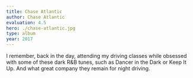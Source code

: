 ```yaml
---
title: Chase Atlantic
author: Chase Atlantic
evaluation: 4.5
hero: ./chase-atlantic.jpg
type: album
year: 2017
---
```


I remember, back in the day, attending my driving classes while obsessed with some of these dark R&B tunes, such as Dancer in the Dark or Keep It Up. And what great company they remain for night driving.
